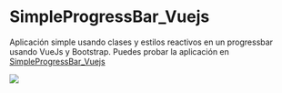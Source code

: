 # SimpleProgressBar_Vuejs

Aplicación simple usando clases y estilos reactivos en un progressbar usando VueJs y Bootstrap. Puedes probar la aplicación en [SimpleProgressBar_Vuejs](https://andygeek.github.io/SimpleProgressBar_Vuejs/)

![](https://imgur.com/9iJ4xE7.gif)
